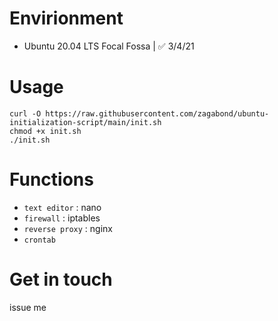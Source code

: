 # Envirionment

- Ubuntu 20.04 LTS Focal Fossa | ✅ 3/4/21

# Usage

    curl -O https://raw.githubusercontent.com/zagabond/ubuntu-initialization-script/main/init.sh
    chmod +x init.sh
    ./init.sh

# Functions

- `text editor` : nano
- `firewall` : iptables
- `reverse proxy` : nginx
- `crontab`

# Get in touch

issue me

